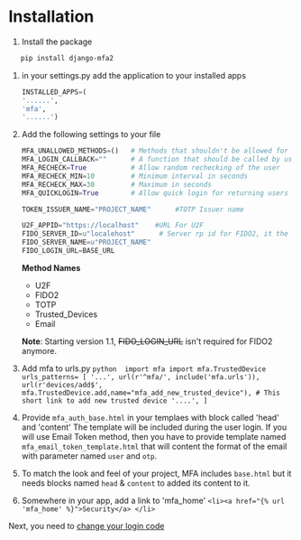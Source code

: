 # Installation
1. Install the package 
```sh
   pip install django-mfa2
   ```
1. in your settings.py add the application to your installed apps
   ```python
   INSTALLED_APPS=(
   '......',
   'mfa',
   '......')
   ```
1. Add the following settings to your file

   ```python 
   MFA_UNALLOWED_METHODS=()   # Methods that shouldn't be allowed for the user
   MFA_LOGIN_CALLBACK=""      # A function that should be called by username to login the user in session
   MFA_RECHECK=True           # Allow random rechecking of the user
   MFA_RECHECK_MIN=10         # Minimum interval in seconds
   MFA_RECHECK_MAX=30         # Maximum in seconds
   MFA_QUICKLOGIN=True        # Allow quick login for returning users by provide only their 2FA 

   TOKEN_ISSUER_NAME="PROJECT_NAME"      #TOTP Issuer name

   U2F_APPID="https://localhost"    #URL For U2F
   FIDO_SERVER_ID=u"localehost"      # Server rp id for FIDO2, it the full domain of your project
   FIDO_SERVER_NAME=u"PROJECT_NAME"
   FIDO_LOGIN_URL=BASE_URL
   ```
   **Method Names**
   * U2F
   * FIDO2
   * TOTP
   * Trusted_Devices
   * Email
   
   **Note**: Starting version 1.1, ~~FIDO_LOGIN_URL~~ isn't required for FIDO2 anymore.
   
1. Add mfa to urls.py
   `python 
   import mfa
   import mfa.TrustedDevice
   urls_patterns= [
   '...',
   url(r'^mfa/', include('mfa.urls')),
   url(r'devices/add$', mfa.TrustedDevice.add,name="mfa_add_new_trusted_device"), # This short link to add new trusted device
   '....',
    ]
    `
1. Provide `mfa_auth_base.html` in your templaes with block called 'head' and 'content'
    The template will be included during the user login.
    If you will use Email Token method, then you have to provide template named `mfa_email_token_template.html` that will content the format of the email with parameter named `user` and `otp`.
1. To match the look and feel of your project, MFA includes `base.html` but it needs blocks named `head` & `content` to added its content to it.
1. Somewhere in your app, add a link to 'mfa_home'
```<li><a href="{% url 'mfa_home' %}">Security</a> </li>```

Next, you need to [change your login code](change_login.md)
